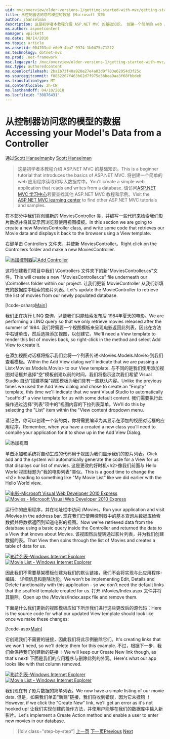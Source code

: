 ```yaml
---
uid: mvc/overview/older-versions-1/getting-started-with-mvc/getting-started-with-mvc-part5
title: 从控制器访问您的模型的数据 |Microsoft 文档
author: shanselman
description: 这是初学者本教程介绍 ASP.NET MVC 的基础知识。 创建一个简单的 web 应用程序读取和写入数据库中。
ms.author: aspnetcontent
manager: wpickett
ms.date: 08/14/2010
ms.topic: article
ms.assetid: 004703cd-e0e9-4ba7-9974-1b0475c71222
ms.technology: dotnet-mvc
ms.prod: .net-framework
msc.legacyurl: /mvc/overview/older-versions-1/getting-started-with-mvc/getting-started-with-mvc-part5
msc.type: authoredcontent
ms.openlocfilehash: 2ba1b73f40a920e27e4a03d9f703e62054d3f25c
ms.sourcegitcommit: f8852267f463b62d7f975e56bea9aa3f68fbbdeb
ms.translationtype: MT
ms.contentlocale: zh-CN
ms.lasthandoff: 04/10/2018
ms.locfileid: "30876431"
---
```

<a name="accessing-your-models-data-from-a-controller"></a><span data-ttu-id="dfa73-104">从控制器访问您的模型的数据</span><span class="sxs-lookup"><span data-stu-id="dfa73-104">Accessing your Model's Data from a Controller</span></span>
====================
<span data-ttu-id="dfa73-105">通过[Scott Hanselman](https://github.com/shanselman)</span><span class="sxs-lookup"><span data-stu-id="dfa73-105">by [Scott Hanselman](https://github.com/shanselman)</span></span>

> <span data-ttu-id="dfa73-106">这是初学者本教程介绍 ASP.NET MVC 的基础知识。</span><span class="sxs-lookup"><span data-stu-id="dfa73-106">This is a beginner tutorial that introduces the basics of ASP.NET MVC.</span></span> <span data-ttu-id="dfa73-107">将创建一个简单的 web 应用程序读取和写入数据库中。</span><span class="sxs-lookup"><span data-stu-id="dfa73-107">You'll create a simple web application that reads and writes from a database.</span></span> <span data-ttu-id="dfa73-108">请访问[ASP.NET MVC 学习中心](../../../index.md)若要查找其他 ASP.NET MVC 教程和示例。</span><span class="sxs-lookup"><span data-stu-id="dfa73-108">Visit the [ASP.NET MVC learning center](../../../index.md) to find other ASP.NET MVC tutorials and samples.</span></span>


<span data-ttu-id="dfa73-109">在本部分中我们将创建新的 MoviesController 类，并编写一些代码来检索我们影片数据并将其显示回浏览器使用视图模板。</span><span class="sxs-lookup"><span data-stu-id="dfa73-109">In this section we are going to create a new MoviesController class, and write some code that retrieves our Movie data and displays it back to the browser using a View template.</span></span>

<span data-ttu-id="dfa73-110">右键单击 Controllers 文件夹，并使新 MoviesController。</span><span class="sxs-lookup"><span data-stu-id="dfa73-110">Right click on the Controllers folder and make a new MoviesController.</span></span>

<span data-ttu-id="dfa73-111">[![添加控制器](getting-started-with-mvc-part5/_static/image2.png)](getting-started-with-mvc-part5/_static/image1.png)</span><span class="sxs-lookup"><span data-stu-id="dfa73-111">[![Add Controller](getting-started-with-mvc-part5/_static/image2.png)](getting-started-with-mvc-part5/_static/image1.png)</span></span>

<span data-ttu-id="dfa73-112">这将创建我们项目中我们 \Controllers 文件夹下的新"MoviesController.cs"文件。</span><span class="sxs-lookup"><span data-stu-id="dfa73-112">This will create a new "MoviesController.cs" file underneath our \Controllers folder within our project.</span></span> <span data-ttu-id="dfa73-113">让我们更新 MovieController 从我们新填充的数据库中检索的影片列表。</span><span class="sxs-lookup"><span data-stu-id="dfa73-113">Let's update the MovieController to retrieve the list of movies from our newly populated database.</span></span>

[!code-csharp[Main](getting-started-with-mvc-part5/samples/sample1.cs)]

<span data-ttu-id="dfa73-114">我们正在执行 LINQ 查询，以便我们只能检索发布后 1984年夏天的电影。</span><span class="sxs-lookup"><span data-stu-id="dfa73-114">We are performing a LINQ query so that we only retrieve movies released after the summer of 1984.</span></span> <span data-ttu-id="dfa73-115">我们将需要一个视图模板来呈现电影返回此列表，因此在方法中右键单击，然后选择添加视图，以创建它。</span><span class="sxs-lookup"><span data-stu-id="dfa73-115">We'll need a View template to render this list of movies back, so right-click in the method and select Add View to create it.</span></span>

<span data-ttu-id="dfa73-116">在添加视图对话框将指示我们会将一个列表传递&lt;Movies.Models.Movie&gt;到我们查看模板。</span><span class="sxs-lookup"><span data-stu-id="dfa73-116">Within the Add View dialog we'll indicate that we are passing a List&lt;Movies.Models.Movie&gt; to our View template.</span></span> <span data-ttu-id="dfa73-117">与不同的是我们使用添加视图对话框并选择"空"模板创建以前的时间，我们将指示这次我们希望 Visual Studio 自动"搭建基架"视图模板为我们具有一些默认内容。</span><span class="sxs-lookup"><span data-stu-id="dfa73-117">Unlike the previous times we used the Add View dialog and chose to create an "Empty" template, this time we'll indicate that we want Visual Studio to automatically "scaffold" a view template for us with some default content.</span></span> <span data-ttu-id="dfa73-118">我们需要执行此操作通过选择"列表"项中的"视图内容的下拉列表菜单。</span><span class="sxs-lookup"><span data-stu-id="dfa73-118">We'll do this by selecting the "List" item within the "View content dropdown menu.</span></span>

<span data-ttu-id="dfa73-119">请记住，你可以创建一个新的类，你将需要编译为其显示在添加的视图对话框的应用程序。</span><span class="sxs-lookup"><span data-stu-id="dfa73-119">Remember, when you have a created a new class you'll need to compile your application for it to show up in the Add View Dialog.</span></span>

![添加视图](getting-started-with-mvc-part5/_static/image3.png)

<span data-ttu-id="dfa73-121">单击添加和系统将自动生成的代码用于视图为我们显示我们的影片列表。</span><span class="sxs-lookup"><span data-stu-id="dfa73-121">Click add and the system will automatically generate the code for a View for us that displays our list of movies.</span></span> <span data-ttu-id="dfa73-122">这是更改的好时机&lt;h2&gt;像我们前面与 Hello World 视图标题为"我的电影列表"类似。</span><span class="sxs-lookup"><span data-stu-id="dfa73-122">This is a good time to change the &lt;h2&gt; heading to something like "My Movie List" like we did earlier with the Hello World view.</span></span>

<span data-ttu-id="dfa73-123">[![电影-Microsoft Visual Web Developer 2010 Express](getting-started-with-mvc-part5/_static/image5.png)](getting-started-with-mvc-part5/_static/image4.png)</span><span class="sxs-lookup"><span data-stu-id="dfa73-123">[![Movies - Microsoft Visual Web Developer 2010 Express](getting-started-with-mvc-part5/_static/image5.png)](getting-started-with-mvc-part5/_static/image4.png)</span></span>

<span data-ttu-id="dfa73-124">运行你的应用程序，并在地址栏中访问 /Movies。</span><span class="sxs-lookup"><span data-stu-id="dfa73-124">Run your application and visit /Movies in the address bar.</span></span> <span data-ttu-id="dfa73-125">现在我们已使用控制器中的基本查询从数据库检索数据并将数据返回到知道电影的视图。</span><span class="sxs-lookup"><span data-stu-id="dfa73-125">Now we've retrieved data from the database using a basic query inside the Controller and returned the data to a View that knows about Movies.</span></span> <span data-ttu-id="dfa73-126">该视图然后旋转通过影片列表，并为我们创建数据的表。</span><span class="sxs-lookup"><span data-stu-id="dfa73-126">That View then spins through the list of Movies and creates a table of data for us.</span></span>

<span data-ttu-id="dfa73-127">[![影片列表-Windows Internet Explorer](getting-started-with-mvc-part5/_static/image7.png)](getting-started-with-mvc-part5/_static/image6.png)</span><span class="sxs-lookup"><span data-stu-id="dfa73-127">[![Movie List - Windows Internet Explorer](getting-started-with-mvc-part5/_static/image7.png)](getting-started-with-mvc-part5/_static/image6.png)</span></span>

<span data-ttu-id="dfa73-128">因此我们不需要基架模板创建为我们的默认链接，我们不会将实现与此应用程序-编辑、 详细信息和删除功能。</span><span class="sxs-lookup"><span data-stu-id="dfa73-128">We won't be implementing Edit, Details and Delete functionality with this application - so we don't need the default links that the scaffold template created for us.</span></span> <span data-ttu-id="dfa73-129">打开 /Movies/Index.aspx 文件并将其删除。</span><span class="sxs-lookup"><span data-stu-id="dfa73-129">Open up the /Movies/Index.aspx file and remove them.</span></span>

<span data-ttu-id="dfa73-130">下面是什么我们更新的视图模板应如下所示我们进行这些更改后的源代码：</span><span class="sxs-lookup"><span data-stu-id="dfa73-130">Here is the source code for what our updated View template should look like once we make these changes:</span></span>

[!code-aspx[Main](getting-started-with-mvc-part5/samples/sample2.aspx)]

<span data-ttu-id="dfa73-131">它创建我们不需要的链接，因此我们将此示例删除它们。</span><span class="sxs-lookup"><span data-stu-id="dfa73-131">It's creating links that we won't need, so we'll delete them for this example.</span></span> <span data-ttu-id="dfa73-132">不过，根据下一步，我们会保持我们创建新的链接 ！</span><span class="sxs-lookup"><span data-stu-id="dfa73-132">We will keep our Create New link though, as that's next!</span></span> <span data-ttu-id="dfa73-133">下面是我们的应用程序与删除此列的外观。</span><span class="sxs-lookup"><span data-stu-id="dfa73-133">Here's what our app looks like with that column removed.</span></span>

<span data-ttu-id="dfa73-134">[![影片列表-Windows Internet Explorer](getting-started-with-mvc-part5/_static/image9.png)](getting-started-with-mvc-part5/_static/image8.png)</span><span class="sxs-lookup"><span data-stu-id="dfa73-134">[![Movie List - Windows Internet Explorer](getting-started-with-mvc-part5/_static/image9.png)](getting-started-with-mvc-part5/_static/image8.png)</span></span>

<span data-ttu-id="dfa73-135">我们现在有了影片数据的简单列表。</span><span class="sxs-lookup"><span data-stu-id="dfa73-135">We now have a simple listing of our movie data.</span></span> <span data-ttu-id="dfa73-136">但是，如果我们单击"新建"链接，我们将收到错误，因为它未挂钩 ！</span><span class="sxs-lookup"><span data-stu-id="dfa73-136">However, if we click the "Create New" link, we'll get an error as it's not hooked up!</span></span> <span data-ttu-id="dfa73-137">让我们实现创建的操作方法，并使用户能够在我们的数据库中输入新影片。</span><span class="sxs-lookup"><span data-stu-id="dfa73-137">Let's implement a Create Action method and enable a user to enter new movies in our database.</span></span>

> [!div class="step-by-step"]
> <span data-ttu-id="dfa73-138">[上一页](getting-started-with-mvc-part4.md)
> [下一页](getting-started-with-mvc-part6.md)</span><span class="sxs-lookup"><span data-stu-id="dfa73-138">[Previous](getting-started-with-mvc-part4.md)
[Next](getting-started-with-mvc-part6.md)</span></span>
